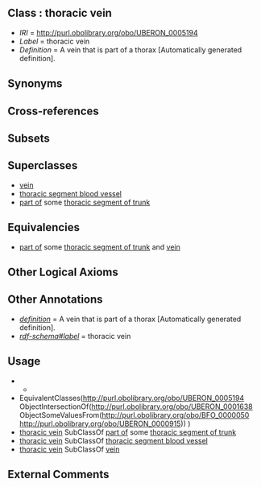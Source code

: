 
## Class : thoracic vein

 * *IRI* = http://purl.obolibrary.org/obo/UBERON_0005194
 * *Label* = thoracic vein
 * *Definition* = A vein that is part of a thorax [Automatically generated definition].

## Synonyms


## Cross-references


## Subsets


## Superclasses

 * [vein](../../UBERON/38/UBERON_0001638.md)
 * [thoracic segment blood vessel](../../UBERON/34/UBERON_0003834.md)
 * [part of](../../BFO/50/BFO_0000050.md) some [thoracic segment of trunk](../../UBERON/15/UBERON_0000915.md)

## Equivalencies

 * [part of](../../BFO/50/BFO_0000050.md) some [thoracic segment of trunk](../../UBERON/15/UBERON_0000915.md) and [vein](../../UBERON/38/UBERON_0001638.md)

## Other Logical Axioms


## Other Annotations

 * *[definition](../../IAO/15/IAO_0000115.md)* = A vein that is part of a thorax [Automatically generated definition].
 * *[rdf-schema#label](../../el/rdf-schema#label.md)* = thoracic vein

## Usage

 * -
 * EquivalentClasses(<http://purl.obolibrary.org/obo/UBERON_0005194> ObjectIntersectionOf(<http://purl.obolibrary.org/obo/UBERON_0001638> ObjectSomeValuesFrom(<http://purl.obolibrary.org/obo/BFO_0000050> <http://purl.obolibrary.org/obo/UBERON_0000915>)) )
 * [thoracic vein](../../UBERON/94/UBERON_0005194.md) SubClassOf [part of](../../BFO/50/BFO_0000050.md) some [thoracic segment of trunk](../../UBERON/15/UBERON_0000915.md)
 * [thoracic vein](../../UBERON/94/UBERON_0005194.md) SubClassOf [thoracic segment blood vessel](../../UBERON/34/UBERON_0003834.md)
 * [thoracic vein](../../UBERON/94/UBERON_0005194.md) SubClassOf [vein](../../UBERON/38/UBERON_0001638.md)

## External Comments

